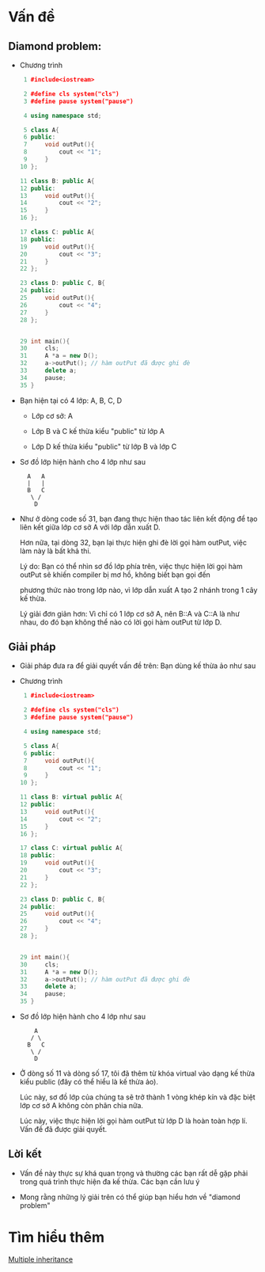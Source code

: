 # **Vấn đề**
## Diamond problem:

- Chương trình
    ```C++
     1 #include<iostream>

     2 #define cls system("cls")
     3 #define pause system("pause")

     4 using namespace std;

     5 class A{
     6 public:
     7     void outPut(){
     8         cout << "1";
     9     }
    10 };

    11 class B: public A{
    12 public:
    13     void outPut(){
    14         cout << "2";
    15     }
    16 };

    17 class C: public A{
    18 public:
    19     void outPut(){
    20         cout << "3";
    21     }
    22 };

    23 class D: public C, B{
    24 public:
    25     void outPut(){
    26         cout << "4";
    27     }
    28 };


    29 int main(){
    30     cls;
    31     A *a = new D();
    32     a->outPut(); // hàm outPut đã được ghi đè
    33     delete a;
    34     pause;
    35 }
    ```
- Bạn hiện tại có 4 lớp: A, B, C, D

    - Lớp cơ sở: A

    - Lớp B và C kế thừa kiểu "public" từ lớp A

    - Lớp D kế thừa kiểu "public" từ lớp B và lớp C

- Sơ đồ lớp hiện hành cho 4 lớp như sau

        A   A  
        |   |
        B   C  
         \ /  
          D 

- Như ở dòng code số 31, bạn đang thực hiện thao tác liên kết động để tạo liên kết giữa lớp cơ sở A với lớp dẫn xuất D. 

    Hơn nữa, tại dòng 32, bạn lại thực hiện ghi đè lời gọi hàm outPut, việc làm này là bất khả thi.

    Lý do: Bạn có thể nhìn sơ đồ lớp phía trên, việc thực hiện lời gọi hàm outPut sẽ khiến compiler bị mơ hồ, không biết bạn gọi đến

    phương thức nào trong lớp nào, vì lớp dẫn xuất A tạo 2 nhánh trong 1 cây kế thừa. 
    
    Lý giải đơn giản hơn: Vì chỉ có 1 lớp cơ sở A, nên B::A và C::A là như nhau, do đó bạn không thể nào có lời gọi hàm outPut từ lớp D.

## Giải pháp 
- Giải pháp đưa ra để giải quyết vấn đề trên: Bạn dùng kế thừa ảo như sau

- Chương trình
    ```C++
     1 #include<iostream>

     2 #define cls system("cls")
     3 #define pause system("pause")

     4 using namespace std;

     5 class A{
     6 public:
     7     void outPut(){
     8         cout << "1";
     9     }
    10 };

    11 class B: virtual public A{
    12 public:
    13     void outPut(){
    14         cout << "2";
    15     }
    16 };

    17 class C: virtual public A{
    18 public:
    19     void outPut(){
    20         cout << "3";
    21     }
    22 };

    23 class D: public C, B{
    24 public:
    25     void outPut(){
    26         cout << "4";
    27     }
    28 };


    29 int main(){
    30     cls;
    31     A *a = new D();
    32     a->outPut(); // hàm outPut đã được ghi đè
    33     delete a;
    34     pause;
    35 }
    ```
- Sơ đồ lớp hiện hành cho 4 lớp như sau

          A  
         / \  
        B   C  
         \ /  
          D 

- Ở dòng số 11 và dòng số 17, tôi đã thêm từ khóa virtual vào dạng kế thừa kiểu public (đây có thể hiểu là kế thừa ảo).
    
    Lúc này, sơ đồ lớp của chúng ta sẽ trở thành 1 vòng khép kín và đặc biệt lớp cơ sở A không còn phân chia nữa.

    Lúc này, việc thực hiện lời gọi hàm outPut từ lớp D là hoàn toàn hợp lí. Vấn đề đã được giải quyết.

## Lời kết
- Vấn đề này thực sự khá quan trọng và thường các bạn rất dễ gặp phải trong quá trình thực hiện đa kế thừa. Các bạn cần lưu ý 

- Mong rằng những lý giải trên có thể giúp bạn hiểu hơn về "diamond problem"



# **Tìm hiểu thêm** 

[Multiple inheritance](https://en.wikipedia.org/wiki/Multiple_inheritance)